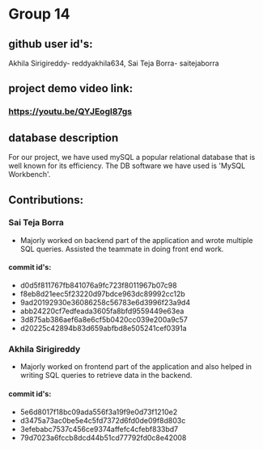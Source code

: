 # Group 14

## github user id's:
Akhila Sirigireddy- reddyakhila634, Sai Teja Borra- saitejaborra

## project demo video link:
### https://youtu.be/QYJEogl87gs

## database description
For our project, we have used mySQL a popular relational database that is well known for its efficiency. The DB software we have used is 'MySQL Workbench'.

## Contributions:
### Sai Teja Borra
- Majorly worked on backend part of the application and wrote multiple SQL queries. Assisted the teammate in doing front end work.
#### commit id's:
- d0d5f811767fb841076a9fc723f8011967b07c98
- f8eb8d21eec5f23220d97bdce963dc89992cc12b
- 9ad20192930e36086258c56783e6d3996f23a9d4
- abb24220cf7edfeada3605fa8bfd9559449e63ea
- 3d875ab386aef6a8e6cf5b0420cc039e200a9c57
- d20225c42894b83d659abfbd8e505241cef0391a

### Akhila Sirigireddy
- Majorly worked on frontend part of the application and also helped in writing SQL queries to retrieve data in the backend.
#### commit id's:
- 5e6d8017f18bc09ada556f3a19f9e0d73f1210e2
- d3475a73ac0be5e4c5fd7372d6fd0de09f8d803c
- 3efebabc7537c456ce9374affefc4cfebf833bd7
- 79d7023a6fccb8dcd44b51cd77792fd0c8e42008
